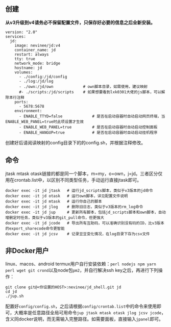 ## 创建
**从v3升级到v4请务必不保留配置文件，只保存好必要的信息之后全新安装。**
```
version: "2.0"
services:
  jd:
    image: nevinee/jd:v4
    container_name: jd
    restart: always
    tty: true
    network_mode: bridge
    hostname: jd
    volumes:
      - ./config:/jd/config
      - ./log:/jd/log
      - ./own:/jd/own             # own脚本目录，如需使用，建议映射
      #- ./scripts:/jd/scripts    # 如果想要看到lxk0301大佬的js脚本，可以解除本行注释
    ports:
      - 5678:5678
    environment: 
      - ENABLE_TTYD=false             # 是否在启动容器时自动启动网页终端，当ENABLE_WEB_PANEL=true时此项设置才生效
      - ENABLE_WEB_PANEL=true         # 是否在启动容器时自动启动控制面板
      - ENABLE_HANGUP=true            # 是否在启动容器时自动启动挂机程序
```
创建好后请阅读映射的config目录下的的config.sh，并根据注释修改。
## 命令
jtask mtask otask链接的都是同一个脚本，m=my，o=own，j=jd。三者区分仅用在crontab.list中，以区别不同类型任务，手动运行直接jtask即可。
```
docker exec -it jd jtask   # 运行jd_scripts脚本，类似于v3版本的jd命令
docker exec -it jd otask   # 运行own脚本，详见配置文件说明
docker exec -it jd mtask   # 运行你自己的脚本
docker exec -it jd jlog    # 删除旧日志，类似于v3版本的rm_log命令
docker exec -it jd jup     # 更新所有脚本，包括jd_scripts脚本和own脚本，自动增删定时任务，类似于v3版本的git_pull命令，但更强大
docker exec -it jd jcode   # 导出所有互助码，可以准确识别没有码的ID，比v3版本的export_sharecode命令更智能
docker exec -it jd jcsv    # 记录豆豆变化情况，在log目录下存为csv文件
```

## 非Docker用户
linux、macos、android termux用户自行安装依赖：`perl nodejs npm yarn perl wget git crond`以及node包`pm2`，并自行解决ssh key之后，再进行下列操作：
```
git clone git@<你设置的HOST>:nevinee/jd_shell.git jd
cd jd
./jup.sh
```
配置好`config/config.sh`，之后请根据`config/crontab.list`中的命令来使用即可，大概率是任意路径全局可用命令`jup jtask mtask otask jlog jcsv jcode`，含义同docker说明，而无需输入完整路径。如需要面板，直接输入`jpanel`即可。